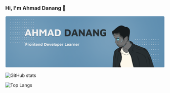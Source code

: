 ### Hi, I'm Ahmad Danang 👋

<img src="/images/github.png" alt="banner-ahmad-danang"> <br />

![GitHub stats](https://github-readme-stats.vercel.app/api?username=getahmad&show_icons=true) 

![Top Langs](https://github-readme-stats.vercel.app/api/top-langs/?username=getahmad&layout=compact)



<!--
**getahmad/getahmad** is a ✨ _special_ ✨ repository because its `README.md` (this file) appears on your GitHub profile.

Here are some ideas to get you started:

- 🔭 I’m currently working on ...
- 🌱 I’m currently learning ...
- 👯 I’m looking to collaborate on ...
- 🤔 I’m looking for help with ...
- 💬 Ask me about ...
- 📫 How to reach me: ...
- 😄 Pronouns: ...
- ⚡ Fun fact: ...
-->
